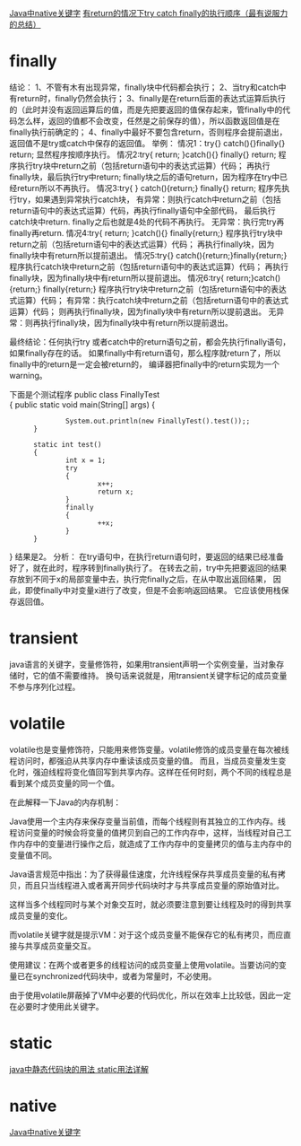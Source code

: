 [Java中native关键字](https://blog.csdn.net/funneies/article/details/8949660)
[有return的情况下try catch finally的执行顺序（最有说服力的总结）](https://blog.csdn.net/kavensu/article/details/8067850)








# finally
  结论：
  1、不管有木有出现异常，finally块中代码都会执行；
  2、当try和catch中有return时，finally仍然会执行；
  3、finally是在return后面的表达式运算后执行的（此时并没有返回运算后的值，而是先把要返回的值保存起来，管finally中的代码怎么样，返回的值都不会改变，任然是之前保存的值），所以函数返回值是在finally执行前确定的；
  4、finally中最好不要包含return，否则程序会提前退出，返回值不是try或catch中保存的返回值。
  举例：
  情况1：try{} catch(){}finally{} return;
              显然程序按顺序执行。
  情况2:try{ return; }catch(){} finally{} return;
            程序执行try块中return之前（包括return语句中的表达式运算）代码；
           再执行finally块，最后执行try中return;
           finally块之后的语句return，因为程序在try中已经return所以不再执行。
  情况3:try{ } catch(){return;} finally{} return;
           程序先执行try，如果遇到异常执行catch块，
           有异常：则执行catch中return之前（包括return语句中的表达式运算）代码，再执行finally语句中全部代码，
                       最后执行catch块中return. finally之后也就是4处的代码不再执行。
           无异常：执行完try再finally再return.
  情况4:try{ return; }catch(){} finally{return;}
            程序执行try块中return之前（包括return语句中的表达式运算）代码；
            再执行finally块，因为finally块中有return所以提前退出。
  情况5:try{} catch(){return;}finally{return;}
            程序执行catch块中return之前（包括return语句中的表达式运算）代码；
            再执行finally块，因为finally块中有return所以提前退出。
  情况6:try{ return;}catch(){return;} finally{return;}
            程序执行try块中return之前（包括return语句中的表达式运算）代码；
            有异常：执行catch块中return之前（包括return语句中的表达式运算）代码；
                         则再执行finally块，因为finally块中有return所以提前退出。
            无异常：则再执行finally块，因为finally块中有return所以提前退出。
  
  最终结论：任何执行try 或者catch中的return语句之前，都会先执行finally语句，如果finally存在的话。
                    如果finally中有return语句，那么程序就return了，所以finally中的return是一定会被return的，
                    编译器把finally中的return实现为一个warning。
   
  
  下面是个测试程序
  public class FinallyTest  
  {
          public static void main(String[] args) {
                   
                  System.out.println(new FinallyTest().test());;
          }
  
          static int test()
          {
                  int x = 1;
                  try
                  {
                          x++;
                          return x;
                  }
                  finally
                  {
                          ++x;
                  }
          }
  }
  结果是2。
  分析：
     在try语句中，在执行return语句时，要返回的结果已经准备好了，就在此时，程序转到finally执行了。
  在转去之前，try中先把要返回的结果存放到不同于x的局部变量中去，执行完finally之后，在从中取出返回结果，
  因此，即使finally中对变量x进行了改变，但是不会影响返回结果。
  它应该使用栈保存返回值。


# transient

java语言的关键字，变量修饰符，如果用transient声明一个实例变量，当对象存储时，它的值不需要维持。
换句话来说就是，用transient关键字标记的成员变量不参与序列化过程。


# volatile

volatile也是变量修饰符，只能用来修饰变量。volatile修饰的成员变量在每次被线程访问时，都强迫从共享内存中重读该成员变量的值。
而且，当成员变量发生变化时，强迫线程将变化值回写到共享内存。这样在任何时刻，两个不同的线程总是看到某个成员变量的同一个值。

在此解释一下Java的内存机制：

Java使用一个主内存来保存变量当前值，而每个线程则有其独立的工作内存。线程访问变量的时候会将变量的值拷贝到自己的工作内存中，这样，当线程对自己工作内存中的变量进行操作之后，就造成了工作内存中的变量拷贝的值与主内存中的变量值不同。

Java语言规范中指出：为了获得最佳速度，允许线程保存共享成员变量的私有拷贝，而且只当线程进入或者离开同步代码块时才与共享成员变量的原始值对比。

这样当多个线程同时与某个对象交互时，就必须要注意到要让线程及时的得到共享成员变量的变化。

而volatile关键字就是提示VM：对于这个成员变量不能保存它的私有拷贝，而应直接与共享成员变量交互。

使用建议：在两个或者更多的线程访问的成员变量上使用volatile。当要访问的变量已在synchronized代码块中，或者为常量时，不必使用。

由于使用volatile屏蔽掉了VM中必要的代码优化，所以在效率上比较低，因此一定在必要时才使用此关键字。


# static
[java中静态代码块的用法 static用法详解](http://www.cnblogs.com/panjun-Donet/archive/2010/08/10/1796209.html)



# native
[Java中native关键字](https://blog.csdn.net/funneies/article/details/8949660)









